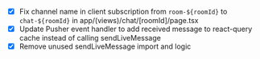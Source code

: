 - [x] Fix channel name in client subscription from `room-${roomId}` to `chat-${roomId}` in app/(views)/chat/[roomId]/page.tsx
- [x] Update Pusher event handler to add received message to react-query cache instead of calling sendLiveMessage
- [x] Remove unused sendLiveMessage import and logic

